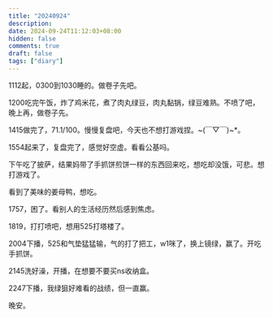 ```yaml
---
title: "20240924"
description: 
date: 2024-09-24T11:12:03+08:00
hidden: false
comments: true
draft: false
tags: ["diary"]
---
```

1112起，0300到1030睡的。做卷子先吧。

1200吃完午饭，炸了鸡米花，煮了肉丸绿豆，肉丸黏锅，绿豆难熟。不喷了吧，晚上再，做卷子先。

1415做完了，71.1/100。慢慢复盘吧，今天也不想打游戏捏。~(￣▽￣)~*。

1554起来了，复盘完了，感觉好空虚。看看公基吗。

下午吃了披萨，结果妈带了手抓饼煎饼一样的东西回来吃，想吃却没饿，可悲。想打游戏了。

看到了美味的姜母鸭，想吃。

1757，困了。看别人的生活经历然后感到焦虑。

1819，打打喷吧，想用525打塔楼了。

2004下播，525和气垫猛猛输，气的打了把工，w1咪了，换上镜绿，赢了。开吃手抓饼。

2145洗好澡，开播，在想要不要买ns收纳盒。

2247下播，我绿狙好难看的战绩，但一直赢。

晚安。
